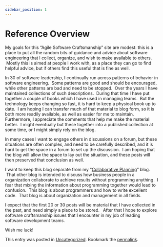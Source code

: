 ```yaml
---
sidebar_position: 1
---
```


# Reference Overview

My goals for this “Agile Software Craftsmanship” site are modest: this is a place to put all the random bits of guidance and advice about software engineering that I collect, organize, and wish to make available to others.  Mostly this is aimed at people I work with, as a place they can go to find helpful advice, but if others find this useful that is fine as well.  

In 30 of software leadership, I continually run across patterns of behavior in software engineering.  Some patterns are good and should be encouraged, while other patterns are bad and need to be stopped.  Over the years I have maintained collections of such descriptions.  During that time I have put together a couple of books which I have used in managing teams.  But the technology keeps changing so fast, it is hard to keep a physical book up to date.  I am hoping I can transfer much of that material to blog form, so it is both more readily available, as well as easier for me to maintain.   Furthermore, I appreciate the comments that help me make the material better.  I might eventually but these together into a published collection at some time, or I might simply rely on the blog.  

In many cases I want to engage others in discussions on a forum, but these situations are often complex, and need to be carefully described, and it is hard to get the space in a forum to set up the discussion.  I am hoping that the blog will allow the space to lay out the situation, and these posts will then preserved that conclusion as well.  

I want to keep this blog separate from my “[Collaborative Planning](http://social-biz.org/)” blog.  That other blog is intended to discuss how business people in a organization collaborate to achieve results without programming anything.  I fear that mixing the information about programming together would lead to confusion.  This blog is about programmers and how to write excellent code.  That blog is about organization and management in all fields.  

I expect that the first 20 or 30 posts will be material that I have collected in the past, and need simply a place to be stored.   After that I hope to explore software craftsmanship issues that I encounter in my job of leading software development teams.  

Wish me luck!

This entry was posted in [Uncategorized](https://agiletribe.purplehillsbooks.com/category/uncategorized/). Bookmark the [permalink](https://agiletribe.purplehillsbooks.com/2011/09/04/goals/ "Permalink to Goals").